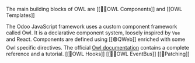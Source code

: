 The main building blocks of OWL are [[🦉🧰OWL Components]] and [[OWL Templates]]

The Odoo JavaScript framework uses a custom component framework called Owl. It is a declarative component system, loosely inspired by `Vue` and React. Components are defined using [[🟣QWeb]] enriched with some Owl specific directives. The official [Owl documentation](https://github.com/odoo/owl/blob/master/doc/readme.md) contains a complete reference and a tutorial.
[[🦉OWL Hooks]]
[[🦉🚌OWL EventBus]]
[[🦉Patching]]